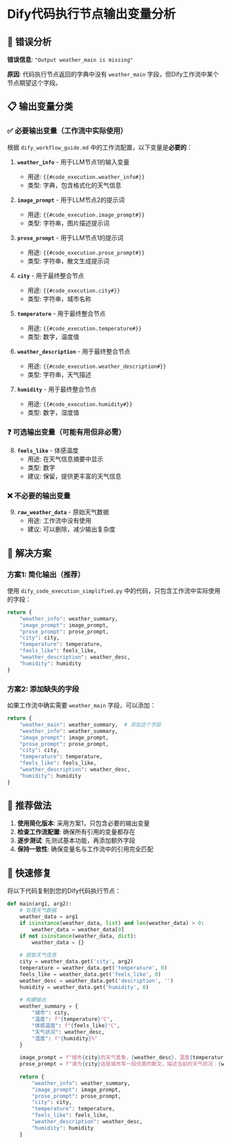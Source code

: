 # Dify代码执行节点输出变量分析

## 🚨 错误分析

**错误信息**: `"Output weather_main is missing"`

**原因**: 代码执行节点返回的字典中没有 `weather_main` 字段，但Dify工作流中某个节点期望这个字段。

## 📋 输出变量分类

### ✅ 必要输出变量（工作流中实际使用）

根据 `dify_workflow_guide.md` 中的工作流配置，以下变量是**必要的**：

1. **`weather_info`** - 用于LLM节点1的输入变量
   - 用途: `{{#code_execution.weather_info#}}`
   - 类型: 字典，包含格式化的天气信息

2. **`image_prompt`** - 用于LLM节点2的提示词
   - 用途: `{{#code_execution.image_prompt#}}`
   - 类型: 字符串，图片描述提示词

3. **`prose_prompt`** - 用于LLM节点1的提示词
   - 用途: `{{#code_execution.prose_prompt#}}`
   - 类型: 字符串，散文生成提示词

4. **`city`** - 用于最终整合节点
   - 用途: `{{#code_execution.city#}}`
   - 类型: 字符串，城市名称

5. **`temperature`** - 用于最终整合节点
   - 用途: `{{#code_execution.temperature#}}`
   - 类型: 数字，温度值

6. **`weather_description`** - 用于最终整合节点
   - 用途: `{{#code_execution.weather_description#}}`
   - 类型: 字符串，天气描述

7. **`humidity`** - 用于最终整合节点
   - 用途: `{{#code_execution.humidity#}}`
   - 类型: 数字，湿度值

### ❓ 可选输出变量（可能有用但非必需）

8. **`feels_like`** - 体感温度
   - 用途: 在天气信息摘要中显示
   - 类型: 数字
   - 建议: 保留，提供更丰富的天气信息

### ❌ 不必要的输出变量

9. **`raw_weather_data`** - 原始天气数据
   - 用途: 工作流中没有使用
   - 建议: 可以删除，减少输出复杂度

## 🔧 解决方案

### 方案1: 简化输出（推荐）

使用 `dify_code_execution_simplified.py` 中的代码，只包含工作流中实际使用的字段：

```python
return {
    "weather_info": weather_summary,
    "image_prompt": image_prompt,
    "prose_prompt": prose_prompt,
    "city": city,
    "temperature": temperature,
    "feels_like": feels_like,
    "weather_description": weather_desc,
    "humidity": humidity
}
```

### 方案2: 添加缺失的字段

如果工作流中确实需要 `weather_main` 字段，可以添加：

```python
return {
    "weather_main": weather_summary,  # 添加这个字段
    "weather_info": weather_summary,
    "image_prompt": image_prompt,
    "prose_prompt": prose_prompt,
    "city": city,
    "temperature": temperature,
    "feels_like": feels_like,
    "weather_description": weather_desc,
    "humidity": humidity
}
```

## 🎯 推荐做法

1. **使用简化版本**: 采用方案1，只包含必要的输出变量
2. **检查工作流配置**: 确保所有引用的变量都存在
3. **逐步测试**: 先测试基本功能，再添加额外字段
4. **保持一致性**: 确保变量名与工作流中的引用完全匹配

## 🚀 快速修复

将以下代码复制到您的Dify代码执行节点：

```python
def main(arg1, arg2):
    # 处理天气数据
    weather_data = arg1
    if isinstance(weather_data, list) and len(weather_data) > 0:
        weather_data = weather_data[0]
    if not isinstance(weather_data, dict):
        weather_data = {}
    
    # 提取天气信息
    city = weather_data.get('city', arg2)
    temperature = weather_data.get('temperature', 0)
    feels_like = weather_data.get('feels_like', 0)
    weather_desc = weather_data.get('description', '')
    humidity = weather_data.get('humidity', 0)
    
    # 构建输出
    weather_summary = {
        "城市": city,
        "温度": f"{temperature}°C",
        "体感温度": f"{feels_like}°C",
        "天气状况": weather_desc,
        "湿度": f"{humidity}%"
    }
    
    image_prompt = f"城市{city}的天气景象，{weather_desc}，温度{temperature}度，体感{feels_like}度，{humidity}%湿度"
    prose_prompt = f"请为{city}这座城市写一段优美的散文，描述当前的天气状况：{weather_desc}，温度{temperature}度，体感温度{feels_like}度，湿度{humidity}%"
    
    return {
        "weather_info": weather_summary,
        "image_prompt": image_prompt,
        "prose_prompt": prose_prompt,
        "city": city,
        "temperature": temperature,
        "feels_like": feels_like,
        "weather_description": weather_desc,
        "humidity": humidity
    }
```
